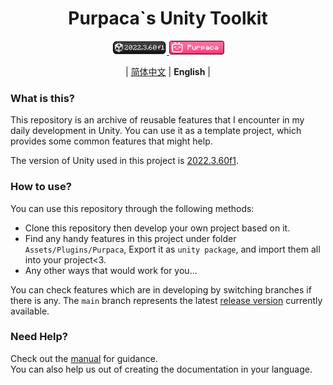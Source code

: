 <div align="center">

# Purpaca`s Unity Toolkit

<a href="https://unity.com/releases/editor/whats-new/2022.3.60#notes">
<img src="./docs/images/badge_unity_version.png" alt="Unity 2022.3.60f1" height=22 />
</a>
<a href="https://space.bilibili.com/3546697445673471">
<img src="./docs/images/badge_btv.png" alt="bilibili_purpaca" height=22 />
</a>

<br/>

| [简体中文](./README.md) | **English** |

</div>

### What is this?
This repository is an archive of reusable features that I encounter in my daily development in Unity. You can use it as a template project, which provides some common features that might help.   
  
The version of Unity used in this project is [2022.3.60f1](https://unity.com/releases/editor/whats-new/2022.3.60#notes).

### How to use?
You can use this repository through the following methods:  
- Clone this repository then develop your own project based on it.
- Find any handy features in this project under folder `Assets/Plugins/Purpaca`, Export it as `unity package`, and import them all into your project<3.
- Any other ways that would work for you...  

You can check features which are in developing by switching branches if there is any. The `main` branch represents the latest [release version](https://github.com/Purpaca/My-Unity-Toolkits/releases) currently available.   
  
### Need Help?
Check out the [manual](./docs/en/manual/index.md) for guidance.  
You can also help us out of creating the documentation in your language.